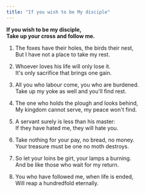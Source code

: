 ```yaml
---
title: "If you wish to be My disciple"
---
```


**If you wish to be my disciple,   
Take up your cross and follow me.**

1. The foxes have their holes, the birds their nest,   
But I have not a place to take my rest.

1. Whoever loves his life will only lose it.   
It's only sacrifice that brings one gain.

1. All you who labour come, you who are burdened.   
Take up my yoke as well and you'll find rest.

1. The one who holds the plough and looks behind,   
My kingdom cannot serve, my peace won't find.

1. A servant surely is less than his master:   
If they have hated me, they will hate you.

1. Take nothing for your pay, no bread, no money.   
Your treasure must be one no moth destroys.

1. So let your loins be girt, your lamps a burning.   
And be like those who wait for my return.

1. You who have followed me, when life is ended,   
Will reap a hundredfold eternally.

